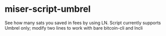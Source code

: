 # miser-script-umbrel
See how many sats you saved in fees by using LN. Script currently supports Umbrel only; modify two lines to work with bare bitcoin-cli and lncli
